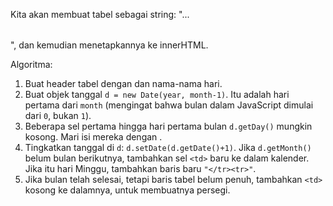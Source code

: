 Kita akan membuat tabel sebagai string: "<table>...</table>", dan kemudian menetapkannya ke innerHTML.

Algoritma:

1. Buat header tabel dengan <th> dan nama-nama hari.
2. Buat objek tanggal `d = new Date(year, month-1)`. Itu adalah hari pertama dari `month` (mengingat bahwa bulan dalam JavaScript dimulai dari `0`, bukan `1`).
3. Beberapa sel pertama hingga hari pertama bulan `d.getDay()` mungkin kosong. Mari isi mereka dengan <td></td>.
4. Tingkatkan tanggal di `d`: `d.setDate(d.getDate()+1)`. Jika `d.getMonth()` belum bulan berikutnya, tambahkan sel `<td>` baru ke dalam kalender. Jika itu hari Minggu, tambahkan baris baru <code>"&lt;/tr&gt;&lt;tr&gt;"</code>.
5. Jika bulan telah selesai, tetapi baris tabel belum penuh, tambahkan `<td>` kosong ke dalamnya, untuk membuatnya persegi.
